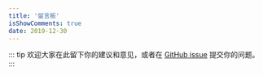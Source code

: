 ```yaml
---
title: '留言板'
isShowComments: true
date: 2019-12-30
---
```


::: tip
欢迎大家在此留下你的建议和意见，或者在 [GitHub issue](https://github.com/iu-design/vuepress-theme-iu) 提交你的问题。
:::